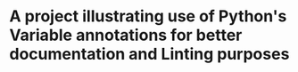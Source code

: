  # A project illustrating use of Python's Variable annotations for better documentation and Linting purposes
